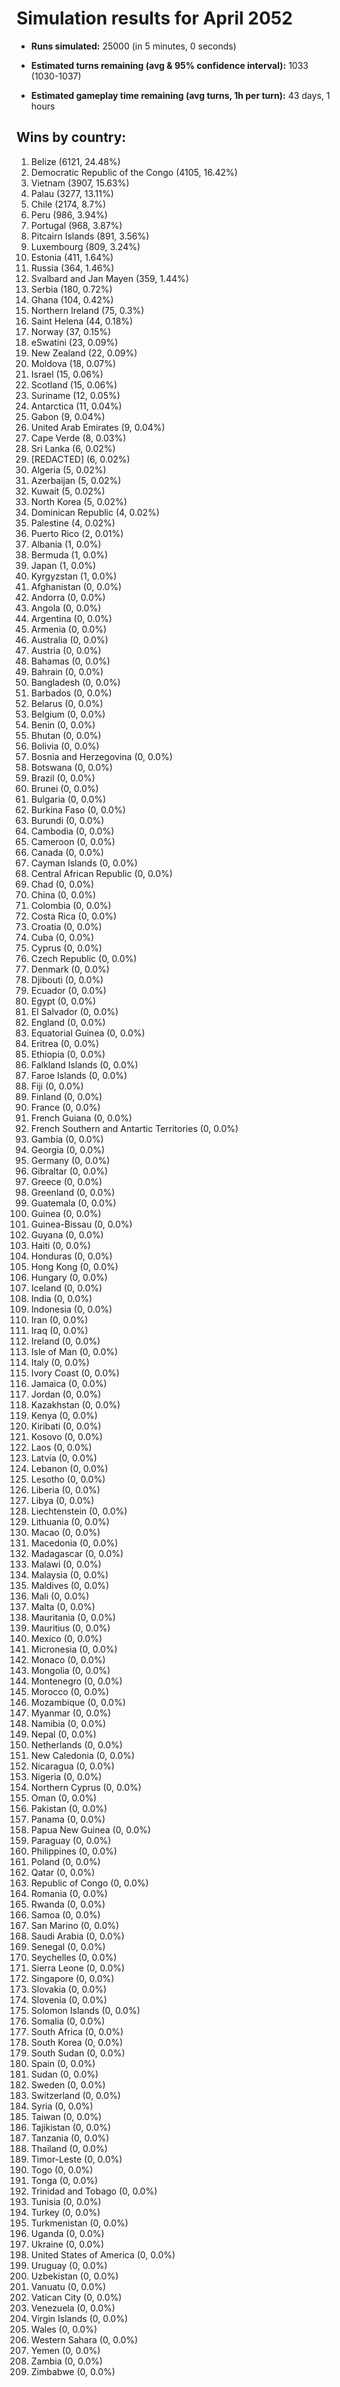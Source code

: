 # Simulation results for April 2052

* **Runs simulated:** 25000 (in 5 minutes, 0 seconds)

* **Estimated turns remaining (avg & 95% confidence interval):** 1033 (1030-1037)

* **Estimated gameplay time remaining (avg turns, 1h per turn):** 43 days, 1 hours

## Wins by country:
1. Belize (6121, 24.48%)
2. Democratic Republic of the Congo (4105, 16.42%)
3. Vietnam (3907, 15.63%)
4. Palau (3277, 13.11%)
5. Chile (2174, 8.7%)
6. Peru (986, 3.94%)
7. Portugal (968, 3.87%)
8. Pitcairn Islands (891, 3.56%)
9. Luxembourg (809, 3.24%)
10. Estonia (411, 1.64%)
11. Russia (364, 1.46%)
12. Svalbard and Jan Mayen (359, 1.44%)
13. Serbia (180, 0.72%)
14. Ghana (104, 0.42%)
15. Northern Ireland (75, 0.3%)
16. Saint Helena (44, 0.18%)
17. Norway (37, 0.15%)
18. eSwatini (23, 0.09%)
19. New Zealand (22, 0.09%)
20. Moldova (18, 0.07%)
21. Israel (15, 0.06%)
22. Scotland (15, 0.06%)
23. Suriname (12, 0.05%)
24. Antarctica (11, 0.04%)
25. Gabon (9, 0.04%)
26. United Arab Emirates (9, 0.04%)
27. Cape Verde (8, 0.03%)
28. Sri Lanka (6, 0.02%)
29. [REDACTED] (6, 0.02%)
30. Algeria (5, 0.02%)
31. Azerbaijan (5, 0.02%)
32. Kuwait (5, 0.02%)
33. North Korea (5, 0.02%)
34. Dominican Republic (4, 0.02%)
35. Palestine (4, 0.02%)
36. Puerto Rico (2, 0.01%)
37. Albania (1, 0.0%)
38. Bermuda (1, 0.0%)
39. Japan (1, 0.0%)
40. Kyrgyzstan (1, 0.0%)
41. Afghanistan (0, 0.0%)
42. Andorra (0, 0.0%)
43. Angola (0, 0.0%)
44. Argentina (0, 0.0%)
45. Armenia (0, 0.0%)
46. Australia (0, 0.0%)
47. Austria (0, 0.0%)
48. Bahamas (0, 0.0%)
49. Bahrain (0, 0.0%)
50. Bangladesh (0, 0.0%)
51. Barbados (0, 0.0%)
52. Belarus (0, 0.0%)
53. Belgium (0, 0.0%)
54. Benin (0, 0.0%)
55. Bhutan (0, 0.0%)
56. Bolivia (0, 0.0%)
57. Bosnia and Herzegovina (0, 0.0%)
58. Botswana (0, 0.0%)
59. Brazil (0, 0.0%)
60. Brunei (0, 0.0%)
61. Bulgaria (0, 0.0%)
62. Burkina Faso (0, 0.0%)
63. Burundi (0, 0.0%)
64. Cambodia (0, 0.0%)
65. Cameroon (0, 0.0%)
66. Canada (0, 0.0%)
67. Cayman Islands (0, 0.0%)
68. Central African Republic (0, 0.0%)
69. Chad (0, 0.0%)
70. China (0, 0.0%)
71. Colombia (0, 0.0%)
72. Costa Rica (0, 0.0%)
73. Croatia (0, 0.0%)
74. Cuba (0, 0.0%)
75. Cyprus (0, 0.0%)
76. Czech Republic (0, 0.0%)
77. Denmark (0, 0.0%)
78. Djibouti (0, 0.0%)
79. Ecuador (0, 0.0%)
80. Egypt (0, 0.0%)
81. El Salvador (0, 0.0%)
82. England (0, 0.0%)
83. Equatorial Guinea (0, 0.0%)
84. Eritrea (0, 0.0%)
85. Ethiopia (0, 0.0%)
86. Falkland Islands (0, 0.0%)
87. Faroe Islands (0, 0.0%)
88. Fiji (0, 0.0%)
89. Finland (0, 0.0%)
90. France (0, 0.0%)
91. French Guiana (0, 0.0%)
92. French Southern and Antartic Territories (0, 0.0%)
93. Gambia (0, 0.0%)
94. Georgia (0, 0.0%)
95. Germany (0, 0.0%)
96. Gibraltar (0, 0.0%)
97. Greece (0, 0.0%)
98. Greenland (0, 0.0%)
99. Guatemala (0, 0.0%)
100. Guinea (0, 0.0%)
101. Guinea-Bissau (0, 0.0%)
102. Guyana (0, 0.0%)
103. Haiti (0, 0.0%)
104. Honduras (0, 0.0%)
105. Hong Kong (0, 0.0%)
106. Hungary (0, 0.0%)
107. Iceland (0, 0.0%)
108. India (0, 0.0%)
109. Indonesia (0, 0.0%)
110. Iran (0, 0.0%)
111. Iraq (0, 0.0%)
112. Ireland (0, 0.0%)
113. Isle of Man (0, 0.0%)
114. Italy (0, 0.0%)
115. Ivory Coast (0, 0.0%)
116. Jamaica (0, 0.0%)
117. Jordan (0, 0.0%)
118. Kazakhstan (0, 0.0%)
119. Kenya (0, 0.0%)
120. Kiribati (0, 0.0%)
121. Kosovo (0, 0.0%)
122. Laos (0, 0.0%)
123. Latvia (0, 0.0%)
124. Lebanon (0, 0.0%)
125. Lesotho (0, 0.0%)
126. Liberia (0, 0.0%)
127. Libya (0, 0.0%)
128. Liechtenstein (0, 0.0%)
129. Lithuania (0, 0.0%)
130. Macao (0, 0.0%)
131. Macedonia (0, 0.0%)
132. Madagascar (0, 0.0%)
133. Malawi (0, 0.0%)
134. Malaysia (0, 0.0%)
135. Maldives (0, 0.0%)
136. Mali (0, 0.0%)
137. Malta (0, 0.0%)
138. Mauritania (0, 0.0%)
139. Mauritius (0, 0.0%)
140. Mexico (0, 0.0%)
141. Micronesia (0, 0.0%)
142. Monaco (0, 0.0%)
143. Mongolia (0, 0.0%)
144. Montenegro (0, 0.0%)
145. Morocco (0, 0.0%)
146. Mozambique (0, 0.0%)
147. Myanmar (0, 0.0%)
148. Namibia (0, 0.0%)
149. Nepal (0, 0.0%)
150. Netherlands (0, 0.0%)
151. New Caledonia (0, 0.0%)
152. Nicaragua (0, 0.0%)
153. Nigeria (0, 0.0%)
154. Northern Cyprus (0, 0.0%)
155. Oman (0, 0.0%)
156. Pakistan (0, 0.0%)
157. Panama (0, 0.0%)
158. Papua New Guinea (0, 0.0%)
159. Paraguay (0, 0.0%)
160. Philippines (0, 0.0%)
161. Poland (0, 0.0%)
162. Qatar (0, 0.0%)
163. Republic of Congo (0, 0.0%)
164. Romania (0, 0.0%)
165. Rwanda (0, 0.0%)
166. Samoa (0, 0.0%)
167. San Marino (0, 0.0%)
168. Saudi Arabia (0, 0.0%)
169. Senegal (0, 0.0%)
170. Seychelles (0, 0.0%)
171. Sierra Leone (0, 0.0%)
172. Singapore (0, 0.0%)
173. Slovakia (0, 0.0%)
174. Slovenia (0, 0.0%)
175. Solomon Islands (0, 0.0%)
176. Somalia (0, 0.0%)
177. South Africa (0, 0.0%)
178. South Korea (0, 0.0%)
179. South Sudan (0, 0.0%)
180. Spain (0, 0.0%)
181. Sudan (0, 0.0%)
182. Sweden (0, 0.0%)
183. Switzerland (0, 0.0%)
184. Syria (0, 0.0%)
185. Taiwan (0, 0.0%)
186. Tajikistan (0, 0.0%)
187. Tanzania (0, 0.0%)
188. Thailand (0, 0.0%)
189. Timor-Leste (0, 0.0%)
190. Togo (0, 0.0%)
191. Tonga (0, 0.0%)
192. Trinidad and Tobago (0, 0.0%)
193. Tunisia (0, 0.0%)
194. Turkey (0, 0.0%)
195. Turkmenistan (0, 0.0%)
196. Uganda (0, 0.0%)
197. Ukraine (0, 0.0%)
198. United States of America (0, 0.0%)
199. Uruguay (0, 0.0%)
200. Uzbekistan (0, 0.0%)
201. Vanuatu (0, 0.0%)
202. Vatican City (0, 0.0%)
203. Venezuela (0, 0.0%)
204. Virgin Islands (0, 0.0%)
205. Wales (0, 0.0%)
206. Western Sahara (0, 0.0%)
207. Yemen (0, 0.0%)
208. Zambia (0, 0.0%)
209. Zimbabwe (0, 0.0%)
